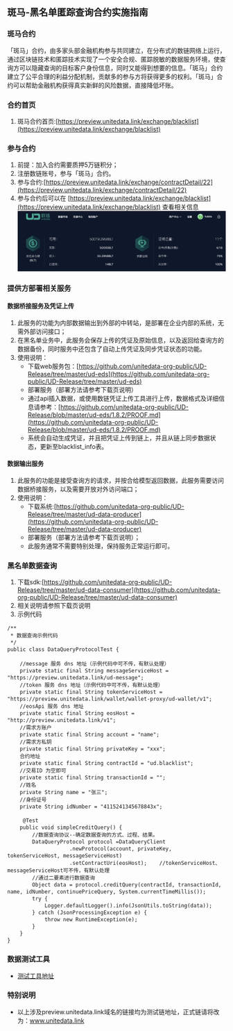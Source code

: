 ## 斑马-黑名单匿踪查询合约实施指南

### 斑马合约
  「斑马」合约，由多家头部金融机构参与共同建立，在分布式的数链网络上运行，通过区块链技术和匿踪技术实现了一个安全合规、匿踪脱敏的数据服务环境，使查询方可以隐藏查询的目标客户身份信息，同时又能得到想要的信息。「斑马」合约建立了公平合理的利益分配机制，贡献多的参与方将获得更多的权利。「斑马」合约可以帮助金融机构获得真实新鲜的风险数据，直接降低坏账。

### 合约首页
1. 斑马合约首页:[https://preview.unitedata.link/exchange/blacklist](https://preview.unitedata.link/exchange/blacklist) 

### 参与合约
1. 前提：加入合约需要质押5万链积分；
2. 注册数链账号，参与「斑马」合约。
3. 参与合约:[https://preview.unitedata.link/exchange/contractDetail/22](https://preview.unitedata.link/exchange/contractDetail/22)
4. 参与合约后可以在 [https://preview.unitedata.link/exchange/blacklist](https://preview.unitedata.link/exchange/blacklist) 查看相关信息
![image](images/banma_quick_start.png)


### 提供方部署相关服务
#### 数据桥接服务及凭证上传
1. 此服务的功能为内部数据输出到外部的中转站，是部署在企业内部的系统，无需外部访问接口；
2. 在黑名单业务中，此服务会保存上传的凭证及原始信息，以及返回给查询方的数据备份，同时服务中还包含了自动上传凭证及同步凭证状态的功能。
3. 使用说明：
	* 下载web服务包：[https://github.com/unitedata-org-public/UD-Release/tree/master/ud-eds](https://github.com/unitedata-org-public/UD-Release/tree/master/ud-eds)
	* 部署服务（部署方法请参考下载页说明）
	* 通过api插入数据，或使用数链凭证上传工具进行上传，数据格式及详细信息请参考：[https://github.com/unitedata-org-public/UD-Release/blob/master/ud-eds/1.8.2/PROOF.md](https://github.com/unitedata-org-public/UD-Release/blob/master/ud-eds/1.8.2/PROOF.md)
	* 系统会自动生成凭证，并且把凭证上传到链上，并且从链上同步数据状态，更新至blacklist_info表。

#### 数据输出服务
1. 此服务的功能是接受查询方的请求，并按合给模型返回数据，此服务需要访问数据桥接服务，以及需要开放对外访问端口；
3. 使用说明：
	* 下载系统:[https://github.com/unitedata-org-public/UD-Release/tree/master/ud-data-producer](https://github.com/unitedata-org-public/UD-Release/tree/master/ud-data-producer)
	* 部署服务（部署方法请参考下载页说明）；
	* 此服务通常不需要特别处理，保持服务正常运行即可。


### 黑名单数据查询
1. 下载sdk:[https://github.com/unitedata-org-public/UD-Release/tree/master/ud-data-consumer](https://github.com/unitedata-org-public/UD-Release/tree/master/ud-data-consumer)
2. 相关说明请参照下载页说明
3. 示例代码

````
/**
 * 数据查询示例代码
 */
public class DataQueryProtocolTest {

	//message 服务 dns 地址（示例代码中可不传，有默认处理）
    private static final String messageServiceHost = "https://preview.unitedata.link/ud-message";
    //token 服务 dns 地址（示例代码中可不传，有默认处理）
    private static final String tokenServiceHost = "https://preview.unitedata.link/wallet/wallet-proxy/ud-wallet/v1";
    //eosApi 服务 dns 地址
    private static final String eosHost = "http://preview.unitedata.link/v1";
    //需求方账户
    private static final String account = "name";
    //需求方私钥
    private static final String privateKey = "xxx";
    合约地址
    private static final String contractId = "ud.blacklist";
    //交易ID 为空即可
    private static final String transactionId = "";
    //姓名
    private String name = "张三";
    //身份证号
    private String idNumber = "4115241345678843x";

     @Test
    public void simpleCreditQuery() {
        //数据查询协议--确定数据查询的方式、过程、结果。
        DataQueryProtocol protocol =DataQueryClient
                    .newProtocol(account, privateKey, tokenServiceHost, messageServiceHost)
                    .setContractUri(eosHost);    //tokenServiceHost、messageServiceHost可不传，有默认处理
        //通过二要素进行数据查询
        Object data = protocol.creditQuery(contractId, transactionId, name, idNumber, continuePriceQuery, System.currentTimeMillis());
        try {
            Logger.defaultLogger().info(JsonUtils.toString(data));
        } catch (JsonProcessingException e) {
            throw new RuntimeException(e);
        }
    }
}
````

### 数据测试工具
* [测试工具地址](https://github.com/unitedata-org-public/ud-test-tool)

### 特别说明
* 以上涉及preview.unitedata.link域名的链接均为测试链地址，正式链请将改为：www.unitedata.link
